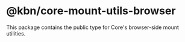 # @kbn/core-mount-utils-browser

This package contains the public type for Core's browser-side mount utilities.
